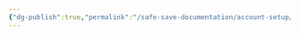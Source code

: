 ```yaml
---
{"dg-publish":true,"permalink":"/safe-save-documentation/account-setup/donor-perfect/canada/boarding-tool/"}
---
```


